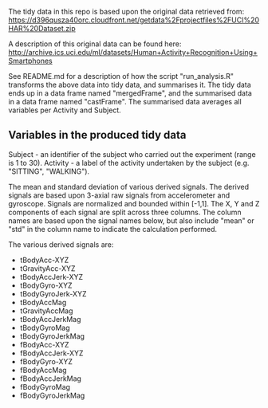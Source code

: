 The tidy data in this repo is based upon the original data retrieved from:
https://d396qusza40orc.cloudfront.net/getdata%2Fprojectfiles%2FUCI%20HAR%20Dataset.zip

A description of this original data can be found here:
http://archive.ics.uci.edu/ml/datasets/Human+Activity+Recognition+Using+Smartphones 

See README.md for a description of how the script "run_analysis.R" transforms the above data into tidy data, and summarises it. The tidy data ends up in a data frame named "mergedFrame", and the summarised data in a data frame named "castFrame". The summarised data averages all variables per Activity and Subject.

Variables in the produced tidy data
-----------------------------------
Subject - an identifier of the subject who carried out the experiment (range is 1 to 30).
Activity - a label of the activity undertaken by the subject (e.g. "SITTING", "WALKING").

The mean and standard deviation of various derived signals. The derived signals are based upon 3-axial raw signals from accelerometer and gyroscope. Signals are normalized and bounded within [-1,1]. The X, Y and Z components of each signal are split across three columns. The column names are based upon the signal names below, but also include "mean" or "std" in the column name to indicate the calculation performed.

The various derived signals are:

- tBodyAcc-XYZ
- tGravityAcc-XYZ
- tBodyAccJerk-XYZ
- tBodyGyro-XYZ
- tBodyGyroJerk-XYZ
- tBodyAccMag
- tGravityAccMag
- tBodyAccJerkMag
- tBodyGyroMag
- tBodyGyroJerkMag
- fBodyAcc-XYZ
- fBodyAccJerk-XYZ
- fBodyGyro-XYZ
- fBodyAccMag
- fBodyAccJerkMag
- fBodyGyroMag
- fBodyGyroJerkMag
